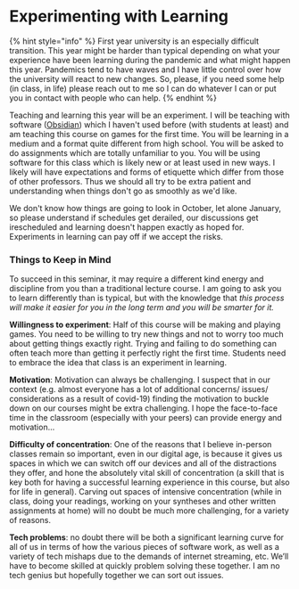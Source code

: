 # Experimenting with Learning

{% hint style="info" %}
First year university is an especially difficult transition. This year might be harder than typical depending on what your experience have been learning during the pandemic and what might happen this year. Pandemics tend to have waves and I have little control over how the university will react to new changes. So, please, if you need some help (in class, in life) please reach out to me so I can do whatever I can or put you in contact with people who can help.&#x20;
{% endhint %}

Teaching and learning this year will be an experiment. I will be teaching with software ([Obsidian](course-info/digital-tools/obsidian/)) which I haven't used before (with students at least) and am teaching this course on games for the first time. You will be learning in a medium and a format quite different from high school. You will be asked to do assignments which are totally unfamiliar to you. You will be using software for this class which is likely new or at least used in new ways. I likely will have expectations and forms of etiquette which differ from those of other professors. Thus we should all try to be extra patient and understanding when things don't go as smoothly as we'd like.

We don't know how things are going to look in October, let alone January, so please understand if schedules get derailed, our discussions get irescheduled and learning doesn't happen exactly as hoped for. Experiments in learning can pay off if we accept the risks.

### Things to Keep in Mind

To succeed in this seminar, it may require a different kind energy and discipline from you than a traditional lecture course. I am going to ask you to learn differently than is typical, but with the knowledge that _this process will make it easier for you in the long term and you will be smarter for it._&#x20;

**Willingness to experiment**: Half of this course will be making and playing games. You need to be willing to try new things and not to worry too much about getting things exactly right. Trying and failing to do something can often teach more than getting it perfectly right the first time. Students need to embrace the idea that class is an experiment in learning.&#x20;

**Motivation**: Motivation can always be challenging. I suspect that in our context (e.g. almost everyone has a lot of additional concerns/ issues/ considerations as a result of covid-19) finding the motivation to buckle down on our courses might be extra challenging. I hope the face-to-face time in the classroom (especially with your peers) can provide energy and motivation…

**Difficulty of concentration**: One of the reasons that I believe in-person classes remain so important, even in our digital age, is because it gives us spaces in which we can switch off our devices and all of the distractions they offer, and hone the absolutely vital skill of concentration (a skill that is key both for having a successful learning experience in this course, but also for life in general). Carving out spaces of intensive concentration (while in class, doing your readings, working on your syntheses and other written assignments at home) will no doubt be much more challenging, for a variety of reasons.

**Tech problems**: no doubt there will be both a significant learning curve for all of us in terms of how the various pieces of software work, as well as a variety of tech mishaps due to the demands of internet streaming, etc. We’ll have to become skilled at quickly problem solving these together. I am no tech genius but  hopefully together we can sort out issues.&#x20;

